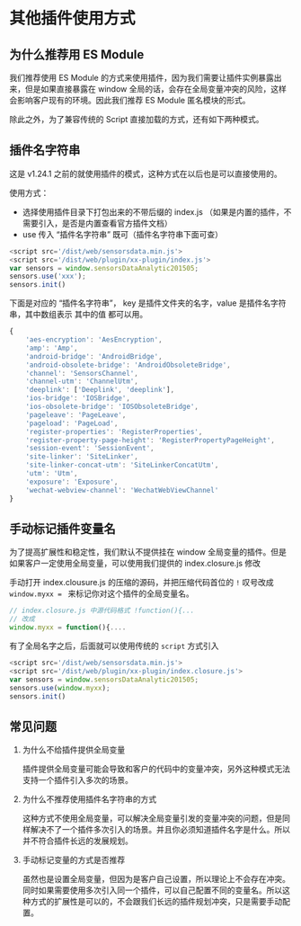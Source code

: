 # 其他插件使用方式
## 为什么推荐用 ES Module 

我们推荐使用 ES Module 的方式来使用插件，因为我们需要让插件实例暴露出来，但是如果直接暴露在 window 全局的话，会存在全局变量冲突的风险，这样会影响客户现有的环境。因此我们推荐 ES Module 匿名模块的形式。

除此之外，为了兼容传统的 Script 直接加载的方式，还有如下两种模式。

## 插件名字符串
这是 v1.24.1 之前的就使用插件的模式，这种方式在以后也是可以直接使用的。

使用方式：

- 选择使用插件目录下打包出来的不带后缀的 index.js （如果是内置的插件，不需要引入，是否是内置查看官方插件文档）
- use 传入 “插件名字符串” 既可（插件名字符串下面可查）
```javascript
<script src='/dist/web/sensorsdata.min.js'>
<script src='/dist/web/plugin/xx-plugin/index.js'>
var sensors = window.sensorsDataAnalytic201505;
sensors.use('xxx');
sensors.init()
```

下面是对应的 “插件名字符串”， key 是插件文件夹的名字，value 是插件名字符串，其中数组表示 其中的值 都可以用。
```javascript
{
    'aes-encryption': 'AesEncryption',
    'amp': 'Amp',
    'android-bridge': 'AndroidBridge',
    'android-obsolete-bridge': 'AndroidObsoleteBridge',
    'channel': 'SensorsChannel',
    'channel-utm': 'ChannelUtm',
    'deeplink': ['Deeplink', 'deeplink'],
    'ios-bridge': 'IOSBridge',
    'ios-obsolete-bridge': 'IOSObsoleteBridge',
    'pageleave': 'PageLeave',
    'pageload': 'PageLoad',
    'register-properties': 'RegisterProperties',
    'register-property-page-height': 'RegisterPropertyPageHeight',
    'session-event': 'SessionEvent',
    'site-linker': 'SiteLinker',
    'site-linker-concat-utm': 'SiteLinkerConcatUtm',
    'utm': 'Utm',
    'exposure': 'Exposure',
    'wechat-webview-channel': 'WechatWebViewChannel'
}
```

## 手动标记插件变量名
为了提高扩展性和稳定性，我们默认不提供挂在 window 全局变量的插件。但是如果客户一定使用全局变量，可以使用我们提供的 index.closure.js 修改

手动打开 index.clousure.js 的压缩的源码，并把压缩代码首位的 ` ! ` 叹号改成 `window.myxx = ` 来标记你对这个插件的全局变量名。   

```js
// index.closure.js 中源代码格式 !function(){...
// 改成
window.myxx = function(){....
``` 
有了全局名字之后，后面就可以使用传统的 `script` 方式引入 
```js
<script src='/dist/web/sensorsdata.min.js'>
<script src='/dist/web/plugin/xx-plugin/index.closure.js'>
var sensors = window.sensorsDataAnalytic201505;
sensors.use(window.myxx);
sensors.init()
```

## 常见问题
1. 为什么不给插件提供全局变量 
   
    插件提供全局变量可能会导致和客户的代码中的变量冲突，另外这种模式无法支持一个插件引入多次的场景。
2. 为什么不推荐使用插件名字符串的方式 
   
    这种方式不使用全局变量，可以解决全局变量引发的变量冲突的问题，但是同样解决不了一个插件多次引入的场景。并且你必须知道插件名字是什么。所以并不符合插件长远的发展规划。
3. 手动标记变量的方式是否推荐 

    虽然也是设置全局变量，但因为是客户自己设置，所以理论上不会存在冲突。同时如果需要使用多次引入同一个插件，可以自己配置不同的变量名。所以这种方式的扩展性是可以的，不会跟我们长远的插件规划冲突，只是需要手动配置。